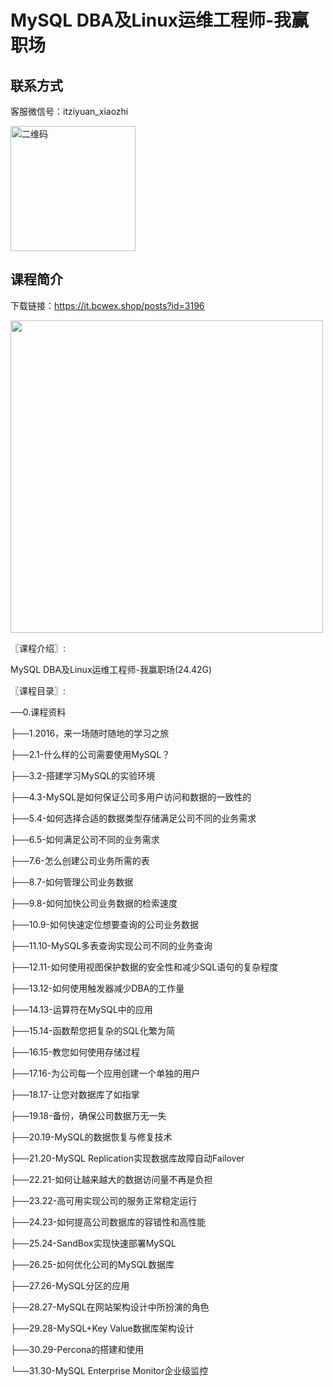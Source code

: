 # MySQL DBA及Linux运维工程师-我赢职场

## 联系方式

客服微信号：itziyuan_xiaozhi

<img src="https://ziyuanyun.oss-cn-guangzhou.aliyuncs.com/common/20240614073449/666b82192834a.jpg" width="200" height="200" alt="二维码">

## 课程简介

下载链接：https://it.bcwex.shop/posts?id=3196

<img src="https://ziyuanyun.oss-cn-guangzhou.aliyuncs.com/yun/20240515185040/66449380b4e86.jpg" width="500" alt="">

  〖课程介绍〗:

 MySQL DBA及Linux运维工程师-我赢职场(24.42G)

 〖课程目录〗:

 ──0.课程资料

 ├──1.2016，来一场随时随地的学习之旅

 ├──2.1-什么样的公司需要使用MySQL？

 ├──3.2-搭建学习MySQL的实验环境

 ├──4.3-MySQL是如何保证公司多用户访问和数据的一致性的

 ├──5.4-如何选择合适的数据类型存储满足公司不同的业务需求

 ├──6.5-如何满足公司不同的业务需求

 ├──7.6-怎么创建公司业务所需的表

 ├──8.7-如何管理公司业务数据

 ├──9.8-如何加快公司业务数据的检索速度

 ├──10.9-如何快速定位想要查询的公司业务数据

 ├──11.10-MySQL多表查询实现公司不同的业务查询

 ├──12.11-如何使用视图保护数据的安全性和减少SQL语句的复杂程度

 ├──13.12-如何使用触发器减少DBA的工作量

 ├──14.13-运算符在MySQL中的应用

 ├──15.14-函数帮您把复杂的SQL化繁为简

 ├──16.15-教您如何使用存储过程

 ├──17.16-为公司每一个应用创建一个单独的用户

 ├──18.17-让您对数据库了如指掌

 ├──19.18-备份，确保公司数据万无一失

 ├──20.19-MySQL的数据恢复与修复技术

 ├──21.20-MySQL Replication实现数据库故障自动Failover

 ├──22.21-如何让越来越大的数据访问量不再是负担

 ├──23.22-高可用实现公司的服务正常稳定运行

 ├──24.23-如何提高公司数据库的容错性和高性能

 ├──25.24-SandBox实现快速部署MySQL

 ├──26.25-如何优化公司的MySQL数据库

 ├──27.26-MySQL分区的应用

 ├──28.27-MySQL在网站架构设计中所扮演的角色

 ├──29.28-MySQL+Key Value数据库架构设计

 ├──30.29-Percona的搭建和使用

 └──31.30-MySQL Enterprise Monitor企业级监控

  